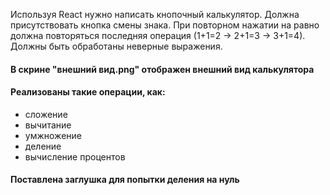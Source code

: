 Используя React нужно написать кнопочный калькулятор. Должна присутствовать кнопка смены знака. При повторном нажатии на равно должна повторяться последняя операция (1+1=2 -> 2+1=3 -> 3+1=4). Должны быть обработаны неверные выражения.

#### В скрине "внешний вид.png" отображен внешний вид калькулятора

#### Реализованы такие операции, как:
+ сложение
+ вычитание
+ умжножение
+ деление
+ вычисление процентов

#### Поставлена заглушка для попытки деления на нуль
